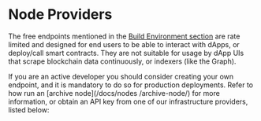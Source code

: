 # Node Providers
 
The free endpoints mentioned in the [Build Environment section](/docs/build/environment/endpoints) are rate limited and designed for end users to be able to interact with dApps, or deploy/call smart contracts. They are not suitable for usage by dApp UIs that scrape blockchain data continuously, or indexers (like the Graph).


If you are an active developer you should consider creating your own endpoint, and it is mandatory to do so for production deployments. Refer to how run an [archive node](/docs/nodes
/archive-node/) for more information, or obtain an API key from one of our infrastructure providers, listed below:


<br/>



